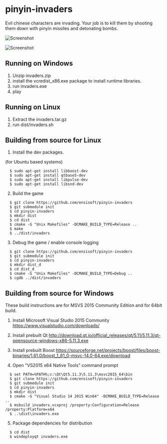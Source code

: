 pinyin-invaders
===============

Evil chinese characters are invading. Your job is to kill them by shooting
them down with pinyin missiles and detonating bombs.

![Screenshot](https://raw.githubusercontent.com/ensisoft/pinyin-invaders/master/screens/menu.png "Main menu")

![Screenshot](https://raw.githubusercontent.com/ensisoft/pinyin-invaders/master/screens/invaders.png "pinyin-invaders are attacking!")

Running on Windows
-----------------------

1. Unzip invaders.zip
1. install the vcredist_x86.exe package to install runtime libraries.
2. run invaders.exe
3. play


Running on Linux
-----------------------

1. Extract the invaders.tar.gz
2. run dist/invaders.sh



Building from source for Linux
-------------------------------

1. Install the dev packages.

  (for Ubuntu based systems)
```
  $ sudo apt-get install libboost-dev
  $ sudo apt-get install qtbase5-dev
  $ sudo apt-get install libpulse-dev
  $ sudo apt-get install libsnd-dev

```

2. Build the game

```
  $ git clone https://github.com/ensisoft/pinyin-invaders
  $ git submodule init
  $ cd pinyin-invaders
  $ mkdir dist
  $ cd dist
  $ cmake -G "Unix Makefiles" -DCMAKE_BUILD_TYPE=Release ..
  $ make
  $ ../dist/invaders
```

3. Debug the game / enable console logging
```
  $ git clone https://github.com/ensisoft/pinyin-invaders
  $ git submodule init
  $ cd pinyin-invaders
  $ mkdir dist_d
  $ cd dist_d
  $ cmake -G "Unix Makefiles" -DCMAKE_BUILD_TYPE=Debug ..
  $ cgdb ../dist/invaders
```


Building from source for Windows
---------------------------------

These build instructions are for MSVS 2015 Community Edition and for 64bit build.

1. Install Microsoft Visual Studio 2015 Community
https://www.visualstudio.com/downloads/

2. Install prebuilt Qt
http://download.qt.io/official_releases/qt/5.11/5.11.3/qt-opensource-windows-x86-5.11.3.exe


3. Install prebuilt Boost
https://sourceforge.net/projects/boost/files/boost-binaries/1.61.0/boost_1_61_0-msvc-14.0-64.exe/download

4. Open "VS2015 x64 Native Tools" command prompt
```
  $ set PATH=%PATH%;c:\Qt\Qt5.11.3\5.11.3\msvc2015_64\bin
  $ git clone https://github.com/ensisoft/pinyin-invaders
  $ git submodule init
  $ cd pinyin-invaders
  $ mkdir dist
  $ cmake -G "Visual Studio 14 2015 Win64" -DCMAKE_BUILD_TYPE=Release ..
  $ msbuild invaders.vcxproj /property:Configuration=Release /property:Platform=x64
  $ ..\dist\invaders.exe
```

5. Package dependencies for distribution
```
  $ cd dist
  $ windeployqt invaders.exe
```
